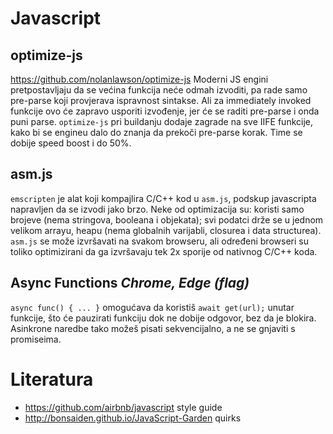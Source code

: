 # Javascript

## optimize-js
https://github.com/nolanlawson/optimize-js
Moderni JS engini pretpostavljaju da se većina funkcija neće odmah izvoditi, pa rade samo pre-parse koji provjerava ispravnost sintakse. Ali za immediately invoked funkcije ovo će zapravo usporiti izvođenje, jer će se raditi pre-parse i onda puni parse.
`optimize-js` pri buildanju dodaje zagrade na sve IIFE funkcije, kako bi se engineu dalo do znanja da prekoči pre-parse korak. Time se dobije speed boost i do 50%.


## asm.js
`emscripten` je alat koji kompajlira C/C++ kod u `asm.js`, podskup javascripta napravljen da se izvodi jako brzo. Neke od optimizacija su: koristi samo brojeve (nema stringova, booleana i objekata); svi podatci drže se u jednom velikom arrayu, heapu (nema globalnih varijabli, closurea i data structurea). `asm.js` se može izvršavati na svakom browseru, ali određeni browseri su toliko optimizirani da ga izvršavaju tek 2x sporije od nativnog C/C++ koda.


## Async Functions _Chrome, Edge (flag)_
`async func() { ... }` omogućava da koristiš `await get(url);` unutar funkcije, što će pauzirati funkciju dok ne dobije odgovor, bez da je blokira. Asinkrone naredbe tako možeš pisati sekvencijalno, a ne se gnjaviti s promiseima.


# Literatura
* https://github.com/airbnb/javascript style guide
* http://bonsaiden.github.io/JavaScript-Garden quirks

